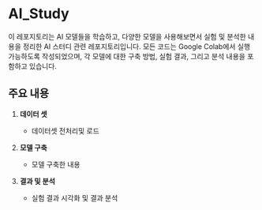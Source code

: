 # AI_Study

이 레포지토리는 AI 모델들을 학습하고, 다양한 모델을 사용해보면서 실험 및 분석한 내용을 정리한 AI 스터디 관련 레포지토리입니다. 모든 코드는 Google Colab에서 실행 가능하도록 작성되었으며, 각 모델에 대한 구축 방법, 실험 결과, 그리고 분석 내용을 포함하고 있습니다.

## 주요 내용
1. **데이터 셋**  
   - 데이터셋 전처리및 로드

2. **모델 구축**  
   - 모델 구축한 내용 

3. **결과 및 분석**  
   - 실험 결과 시각화 및 결과 분석
